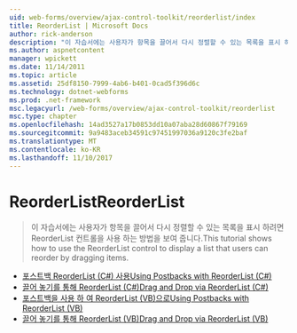 ```yaml
---
uid: web-forms/overview/ajax-control-toolkit/reorderlist/index
title: ReorderList | Microsoft Docs
author: rick-anderson
description: "이 자습서에는 사용자가 항목을 끌어서 다시 정렬할 수 있는 목록을 표시 하려면 ReorderList 컨트롤을 사용 하는 방법을 보여 줍니다."
ms.author: aspnetcontent
manager: wpickett
ms.date: 11/14/2011
ms.topic: article
ms.assetid: 25df8150-7999-4ab6-b401-0cad5f396d6c
ms.technology: dotnet-webforms
ms.prod: .net-framework
msc.legacyurl: /web-forms/overview/ajax-control-toolkit/reorderlist
msc.type: chapter
ms.openlocfilehash: 14ad3527a17b0853dd10a07aba28d60867f79169
ms.sourcegitcommit: 9a9483aceb34591c97451997036a9120c3fe2baf
ms.translationtype: MT
ms.contentlocale: ko-KR
ms.lasthandoff: 11/10/2017
---
```

<a name="reorderlist"></a><span data-ttu-id="0d204-103">ReorderList</span><span class="sxs-lookup"><span data-stu-id="0d204-103">ReorderList</span></span>
====================
> <span data-ttu-id="0d204-104">이 자습서에는 사용자가 항목을 끌어서 다시 정렬할 수 있는 목록을 표시 하려면 ReorderList 컨트롤을 사용 하는 방법을 보여 줍니다.</span><span class="sxs-lookup"><span data-stu-id="0d204-104">This tutorial shows how to use the ReorderList control to display a list that users can reorder by dragging items.</span></span>


- [<span data-ttu-id="0d204-105">포스트백 ReorderList (C#) 사용</span><span class="sxs-lookup"><span data-stu-id="0d204-105">Using Postbacks with ReorderList (C#)</span></span>](using-postbacks-with-reorderlist-cs.md)
- [<span data-ttu-id="0d204-106">끌어 놓기를 통해 ReorderList (C#)</span><span class="sxs-lookup"><span data-stu-id="0d204-106">Drag and Drop via ReorderList (C#)</span></span>](drag-and-drop-via-reorderlist-cs.md)
- [<span data-ttu-id="0d204-107">포스트백을 사용 하 여 ReorderList (VB)으로</span><span class="sxs-lookup"><span data-stu-id="0d204-107">Using Postbacks with ReorderList (VB)</span></span>](using-postbacks-with-reorderlist-vb.md)
- [<span data-ttu-id="0d204-108">끌어 놓기를 통해 ReorderList (VB)</span><span class="sxs-lookup"><span data-stu-id="0d204-108">Drag and Drop via ReorderList (VB)</span></span>](drag-and-drop-via-reorderlist-vb.md)
